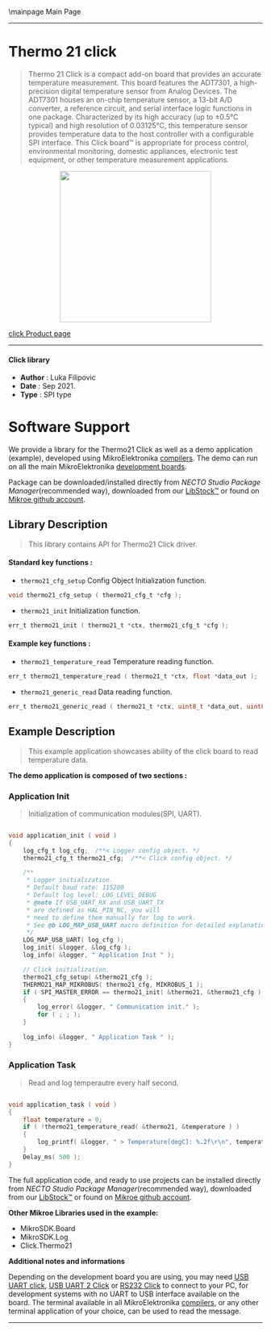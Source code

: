 \mainpage Main Page

---
# Thermo 21 click

> Thermo 21 Click is a compact add-on board that provides an accurate temperature measurement. This board features the ADT7301, a high-precision digital temperature sensor from Analog Devices. The ADT7301 houses an on-chip temperature sensor, a 13-bit A/D converter, a reference circuit, and serial interface logic functions in one package. Characterized by its high accuracy (up to ±0.5°C typical) and high resolution of 0.03125°C, this temperature sensor provides temperature data to the host controller with a configurable SPI interface. This Click board™ is appropriate for process control, environmental monitoring, domestic appliances, electronic test equipment, or other temperature measurement applications.

<p align="center">
  <img src="https://download.mikroe.com/images/click_for_ide/thermo21_click.png" height=300px>
</p>

[click Product page](https://www.mikroe.com/thermo-21-click)

---


#### Click library

- **Author**        : Luka Filipovic
- **Date**          : Sep 2021.
- **Type**          : SPI type


# Software Support

We provide a library for the Thermo21 Click
as well as a demo application (example), developed using MikroElektronika
[compilers](https://www.mikroe.com/necto-studio).
The demo can run on all the main MikroElektronika [development boards](https://www.mikroe.com/development-boards).

Package can be downloaded/installed directly from *NECTO Studio Package Manager*(recommended way), downloaded from our [LibStock&trade;](https://libstock.mikroe.com) or found on [Mikroe github account](https://github.com/MikroElektronika/mikrosdk_click_v2/tree/master/clicks).

## Library Description

> This library contains API for Thermo21 Click driver.

#### Standard key functions :

- `thermo21_cfg_setup` Config Object Initialization function.
```c
void thermo21_cfg_setup ( thermo21_cfg_t *cfg );
```

- `thermo21_init` Initialization function.
```c
err_t thermo21_init ( thermo21_t *ctx, thermo21_cfg_t *cfg );
```

#### Example key functions :

- `thermo21_temperature_read` Temperature reading function.
```c
err_t thermo21_temperature_read ( thermo21_t *ctx, float *data_out );
```

- `thermo21_generic_read` Data reading function.
```c
err_t thermo21_generic_read ( thermo21_t *ctx, uint8_t *data_out, uint8_t len );
```

## Example Description

> This example application showcases ability of the click board to read temperature data.

**The demo application is composed of two sections :**

### Application Init

> Initialization of communication modules(SPI, UART).

```c

void application_init ( void )
{
    log_cfg_t log_cfg;  /**< Logger config object. */
    thermo21_cfg_t thermo21_cfg;  /**< Click config object. */

    /** 
     * Logger initialization.
     * Default baud rate: 115200
     * Default log level: LOG_LEVEL_DEBUG
     * @note If USB_UART_RX and USB_UART_TX 
     * are defined as HAL_PIN_NC, you will 
     * need to define them manually for log to work. 
     * See @b LOG_MAP_USB_UART macro definition for detailed explanation.
     */
    LOG_MAP_USB_UART( log_cfg );
    log_init( &logger, &log_cfg );
    log_info( &logger, " Application Init " );

    // Click initialization.
    thermo21_cfg_setup( &thermo21_cfg );
    THERMO21_MAP_MIKROBUS( thermo21_cfg, MIKROBUS_1 );
    if ( SPI_MASTER_ERROR == thermo21_init( &thermo21, &thermo21_cfg ) )
    {
        log_error( &logger, " Communication init." );
        for ( ; ; );
    }
    
    log_info( &logger, " Application Task " );
}

```

### Application Task

> Read and log temperautre every half second.

```c

void application_task ( void )
{
    float temperature = 0;
    if ( !thermo21_temperature_read( &thermo21, &temperature ) )
    {
        log_printf( &logger, " > Temperature[degC]: %.2f\r\n", temperature );
    }
    Delay_ms( 500 );
}

```

The full application code, and ready to use projects can be installed directly from *NECTO Studio Package Manager*(recommended way), downloaded from our [LibStock&trade;](https://libstock.mikroe.com) or found on [Mikroe github account](https://github.com/MikroElektronika/mikrosdk_click_v2/tree/master/clicks).

**Other Mikroe Libraries used in the example:**

- MikroSDK.Board
- MikroSDK.Log
- Click.Thermo21

**Additional notes and informations**

Depending on the development board you are using, you may need
[USB UART click](http://shop.mikroe.com/usb-uart-click),
[USB UART 2 Click](http://shop.mikroe.com/usb-uart-2-click) or
[RS232 Click](http://shop.mikroe.com/rs232-click) to connect to your PC, for
development systems with no UART to USB interface available on the board. The
terminal available in all MikroElektronika
[compilers](http://shop.mikroe.com/compilers), or any other terminal application
of your choice, can be used to read the message.

---
